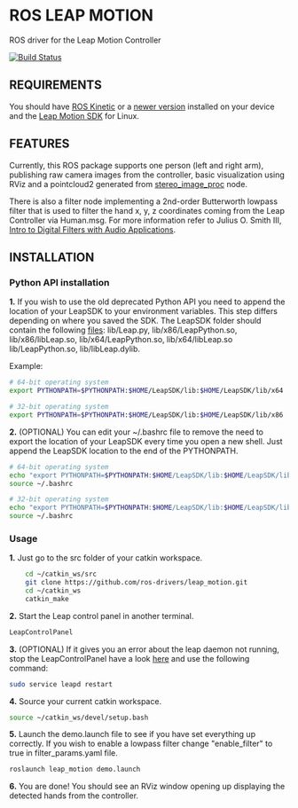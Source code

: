 # ROS LEAP MOTION

ROS driver for the Leap Motion Controller

[![Build Status](https://travis-ci.org/ros-drivers/leap_motion.svg?branch=hydro)](https://travis-ci.org/ros-drivers/leap_motion)

## REQUIREMENTS

You should have [ROS Kinetic](http://wiki.ros.org/kinetic) or a [newer version](http://wiki.ros.org/Distributions) installed on your device and the [Leap Motion SDK](https://developer.leapmotion.com/sdk/v2) for Linux.

## FEATURES

Currently, this ROS package supports one person (left and right arm), publishing raw camera images from the controller, basic visualization using RViz and a pointcloud2 generated from [stereo_image_proc](http://wiki.ros.org/stereo_image_proc) node.

There is also a filter node implementing a 2nd-order Butterworth lowpass filter that is used to filter the hand x, y, z coordinates coming from the Leap Controller via Human.msg. For more information refer to Julius O. Smith III, [Intro to Digital Filters with Audio Applications](https://ccrma.stanford.edu/~jos/filters/).

## INSTALLATION

### Python API installation

**1.** If you wish to use the old deprecated Python API you need to append the location of your LeapSDK to your environment variables. This step differs depending on where you saved the SDK. The LeapSDK folder should contain the following [files](https://developer-archive.leapmotion.com/documentation/v2/python/devguide/Project_Setup.html): lib/Leap.py, lib/x86/LeapPython.so, lib/x86/libLeap.so, lib/x64/LeapPython.so, lib/x64/libLeap.so lib/LeapPython.so, lib/libLeap.dylib.

Example:

```bash
# 64-bit operating system
export PYTHONPATH=$PYTHONPATH:$HOME/LeapSDK/lib:$HOME/LeapSDK/lib/x64

# 32-bit operating system
export PYTHONPATH=$PYTHONPATH:$HOME/LeapSDK/lib:$HOME/LeapSDK/lib/x86
```

**2.** (OPTIONAL) You can edit your ~/.bashrc file to remove the need to export the location of your LeapSDK every time you open a new shell. Just append the LeapSDK location to the end of the PYTHONPATH.

```bash
# 64-bit operating system
echo "export PYTHONPATH=$PYTHONPATH:$HOME/LeapSDK/lib:$HOME/LeapSDK/lib/x64" >> ~/.bashrc
source ~/.bashrc

# 32-bit operating system
echo "export PYTHONPATH=$PYTHONPATH:$HOME/LeapSDK/lib:$HOME/LeapSDK/lib/x86" >> ~/.bashrc
source ~/.bashrc
```

### Usage

**1.** Just go to the src folder of your catkin workspace.

```bash
    cd ~/catkin_ws/src
    git clone https://github.com/ros-drivers/leap_motion.git
    cd ~/catkin_ws
    catkin_make
```

**2.** Start the Leap control panel in another terminal.

```bash
LeapControlPanel
```

**3.** (OPTIONAL) If it gives you an error about the leap daemon not running, stop the LeapControlPanel have a look [here](https://forums.leapmotion.com/t/error-in-leapd-malloc/4271/13) and use the following command:

```bash
sudo service leapd restart
```

**4.** Source your current catkin workspace.

```bash
source ~/catkin_ws/devel/setup.bash
```

**5.** Launch the demo.launch file to see if you have set everything up correctly. If you wish to enable a lowpass filter change "enable_filter" to true in filter_params.yaml file.

```bash
roslaunch leap_motion demo.launch
```

**6.** You are done! You should see an RViz window opening up displaying the detected hands from the controller.